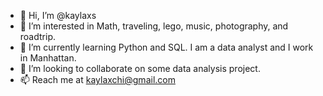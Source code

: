 - 👋 Hi, I’m @kaylaxs
- 👀 I’m interested in Math, traveling, lego, music, photography, and roadtrip.
- 🌱 I’m currently learning Python and SQL. I am a data analyst and I work in Manhattan.
- 💞️ I’m looking to collaborate on some data analysis project.
- 📫 Reach me at kaylaxchi@gmail.com

<!---
kaylaxs/kaylaxs is a ✨ special ✨ repository because its `README.md` (this file) appears on your GitHub profile.
You can click the Preview link to take a look at your changes.
--->
